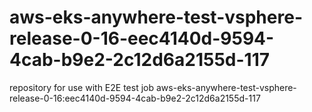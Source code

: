 # aws-eks-anywhere-test-vsphere-release-0-16-eec4140d-9594-4cab-b9e2-2c12d6a2155d-117
repository for use with E2E test job aws-eks-anywhere-test-vsphere-release-0-16:eec4140d-9594-4cab-b9e2-2c12d6a2155d-117
